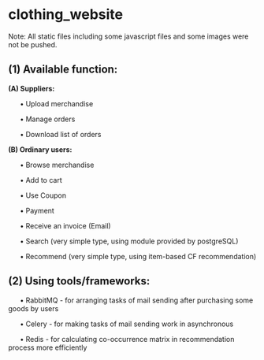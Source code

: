 # clothing_website

Note: All static files including some javascript files and some images were not be pushed.

(1) Available function:
---

**(A) Suppliers:**

  &nbsp;&nbsp;&nbsp;&nbsp;&nbsp;&nbsp;• Upload merchandise
  
  &nbsp;&nbsp;&nbsp;&nbsp;&nbsp;&nbsp;• Manage orders
  
  &nbsp;&nbsp;&nbsp;&nbsp;&nbsp;&nbsp;• Download list of orders
  

**(B) Ordinary users:**

  &nbsp;&nbsp;&nbsp;&nbsp;&nbsp;&nbsp;• Browse merchandise
  
  &nbsp;&nbsp;&nbsp;&nbsp;&nbsp;&nbsp;• Add to cart
  
  &nbsp;&nbsp;&nbsp;&nbsp;&nbsp;&nbsp;• Use Coupon
  
  &nbsp;&nbsp;&nbsp;&nbsp;&nbsp;&nbsp;• Payment
  
  &nbsp;&nbsp;&nbsp;&nbsp;&nbsp;&nbsp;• Receive an invoice (Email)
  
  &nbsp;&nbsp;&nbsp;&nbsp;&nbsp;&nbsp;• Search (very simple type, using module provided by postgreSQL)
  
  &nbsp;&nbsp;&nbsp;&nbsp;&nbsp;&nbsp;• Recommend (very simple type, using item-based CF recommendation)
 

(2) Using tools/frameworks: 
---
  &nbsp;&nbsp;&nbsp;&nbsp;&nbsp;&nbsp;• RabbitMQ - for arranging tasks of mail sending after purchasing some goods by users
  
  &nbsp;&nbsp;&nbsp;&nbsp;&nbsp;&nbsp;• Celery - for making tasks of mail sending work in asynchronous
  
  &nbsp;&nbsp;&nbsp;&nbsp;&nbsp;&nbsp;• Redis - for calculating co-occurrence matrix in recommendation process more efficiently
  
